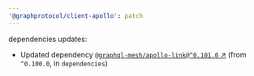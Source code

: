 ```yaml
---
'@graphprotocol/client-apollo': patch
---
```

dependencies updates:
  - Updated dependency [`@graphql-mesh/apollo-link@^0.101.0` ↗︎](https://www.npmjs.com/package/@graphql-mesh/apollo-link/v/0.101.0) (from `^0.100.0`, in `dependencies`)

